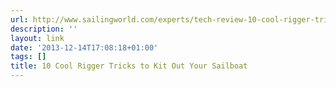 ```yaml
---
url: http://www.sailingworld.com/experts/tech-review-10-cool-rigger-tricks?page=0,0
description: ''
layout: link
date: '2013-12-14T17:08:18+01:00'
tags: []
title: 10 Cool Rigger Tricks to Kit Out Your Sailboat
---
```

